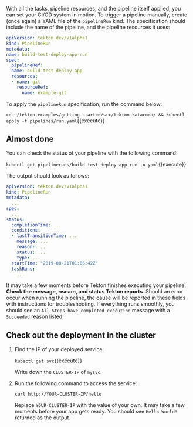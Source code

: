 With all the tasks, pipeline resources, and the pipeline itself applied,
you can set your CI/CD system in motion. To trigger a pipeline manually,
create (once again) a YAML file of the `pipelineRun` kind. The specification
should include the name of the pipeline, and the pipeline resources it uses:

```yaml
apiVersion: tekton.dev/v1alpha1
kind: PipelineRun
metadata:
name: build-test-deploy-app-run
spec:
  pipelineRef:
  name: build-test-deploy-app
  resources:
  - name: git
    resourceRef:
      name: example-git
```

To apply the `pipelineRun` specification, run the command below:

`cd ~/tekton-examples/getting-started/src/tekton-katacoda/ && kubectl apply -f pipelines/run.yaml`{{execute}}

## Almost done

You can check the status of your pipeline with the following command:

`kubectl get pipelineruns/build-test-deploy-app-run -o yaml`{{execute}}

The output should look as follows:

```yaml
apiVersion: tekton.dev/v1alpha1
kind: PipelineRun
metadata:
  ...  
spec:
  ...
status:
  completionTime: ...
  conditions:
  - lastTransitionTime: ...
    message: ...
    reason: ...
    status: ...
    type: ...
  startTime: "2019-08-21T01:06:42Z"
  taskRuns:
    ...
```

It may take a few moments before Tekton finishes executing your
pipeline. **Check the message, reason, and status Tekton reports**. Should an
error occur when running the pipeline, the cause will be reported in these
fields with instructions for troubleshooting. If everything runs smoothly, you
should see an `All Steps have completed executing` message with a `Succeeded`
reason listed.

## Check out the deployment in the cluster

1. Find the IP of your deployed service:

    `kubectl get svc`{{execute}}

    Write down the `CLUSTER-IP` of `mysvc`.

2. Run the following command to access the service:

    `curl http://YOUR-CLUSTER-IP/hello`
  
    Replace `YOUR-CLUSTER-IP` with the value of your own. It may take a few
    moments before your app gets ready. You should see
    `Hello World!` returned as the output.
